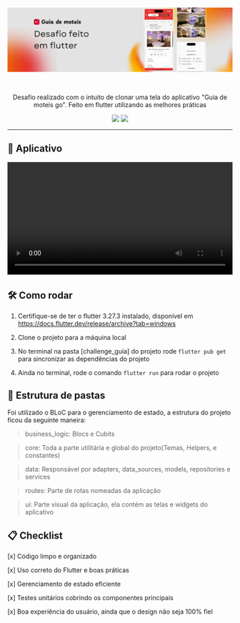 <br />
<p align="center">
<a href="https://www.linkedin.com/in/wriqie/" target="_blank">
  <img src="./.github/images/banner.png" alt="Desafio banner">
</a>
</p>
<br />

<p align="center">
Desafio realizado com o intuito de clonar uma tela do aplicativo "Guia de moteis go". Feito em flutter utilizando as melhores práticas
</p>

<div align="center">
<a href="https://www.linkedin.com/in/wriqie" target="_blank"><img src="https://img.shields.io/badge/-LinkedIn-%230077B5?style=for-the-badge&logo=linkedin&logoColor=white" target="_blank"></a>
<a href = "mailto:wriqie@gmail.com"><img src="https://img.shields.io/badge/Gmail-D14836?style=for-the-badge&logo=gmail&logoColor=white" target="_blank"></a>
</div>

---

## 📱 Aplicativo

<video width="100%" controls>
  <source src="https://github.com/wRiqie/challenge-guia/blob/main/.github/videos/example.mov" type="video/mp4">
</video>

## 🛠️ Como rodar

1. Certifique-se de ter o flutter 3.27.3 instalado, disponível em https://docs.flutter.dev/release/archive?tab=windows

2. Clone o projeto para a máquina local

3. No terminal na pasta [challenge_guia] do projeto rode `flutter pub get` para sincronizar as dependências do projeto

4. Ainda no terminal, rode o comando `flutter run` para rodar o projeto

## 📁 Estrutura de pastas

Foi utilizado o BLoC para o gerenciamento de estado, a estrutura do projeto ficou da seguinte maneira:

> business_logic: Blocs e Cubits

> core: Toda a parte utilitária e global do projeto(Temas, Helpers, e constantes)

> data: Responsável por adapters, data_sources, models, repositories e services

> routes: Parte de rotas nomeadas da aplicação

> ui: Parte visual da aplicação, ela contém as telas e widgets do aplicativo

## 📋 Checklist

[x] Código limpo e organizado

[x] Uso correto do Flutter e boas práticas

[x] Gerenciamento de estado eficiente

[x] Testes unitários cobrindo os componentes principais

[x] Boa experiência do usuário, ainda que o design não seja 100% fiel

